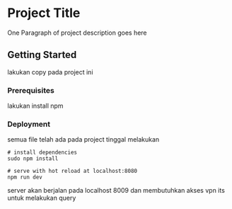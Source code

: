 # Project Title

One Paragraph of project description goes here

## Getting Started

lakukan copy pada project ini

### Prerequisites

lakukan install npm

### Deployment

semua file telah ada pada project tinggal melakukan

```
# install dependencies
sudo npm install

# serve with hot reload at localhost:8080
npm run dev
```

server akan berjalan pada localhost 8009 dan membutuhkan akses vpn its untuk melakukan query